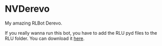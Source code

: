 # NVDerevo
My amazing RLBot Derevo.

If you really wanna run this bot, you have to add the RLU pyd files to the RLU folder. You can download it [here](https://github.com/samuelpmish/RLUtilities/releases/download/v1.0.2/rlutilities_1_0_2.zip).

